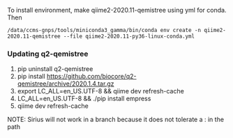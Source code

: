 To install environment, make qiime2-2020.11-qemistree using yml for conda. Then

```
/data/ccms-gnps/tools/miniconda3_gamma/bin/conda env create -n qiime2-2020.11-qemistree --file qiime2-2020.11-py36-linux-conda.yml
```

### Updating q2-qemistree
1. pip uninstall q2-qemistree
1. pip install https://github.com/biocore/q2-qemistree/archive/2020.1.4.tar.gz
1. export LC_ALL=en_US.UTF-8 && qiime dev refresh-cache
1. LC_ALL=en_US.UTF-8 && ./pip install empress
1. qiime dev refresh-cache

NOTE: Sirius will not work in a branch because it does not tolerate a : in the path
